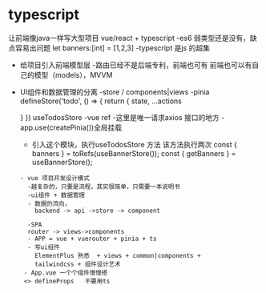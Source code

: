 # typescript
让前端像java一样写大型项目
vue/react + typescript
-es6
弱类型还是没有，缺点容易出问题
let banners:[int] = [1,2,3]
-typescript 是js 的超集
- 给项目引入前端模型层
   -路由已经不是后端专利，前端也可有
   前端也可以有自己的模型（models），MVVM

 -  UI组件和数据管理的分离
   -store / components|views
   -pinia defineStore('todo', () => {
      return {
         state,
         ...actions

      }
   })  useTodosStore
       -vue ref 
       -这里是唯一请求axios 接口的地方
       -app.use(createPinia())全局挂载
       - 引入这个模块，执行useTodosStore 方法
       该方法执行两次
       const {  banners } = toRefs(useBannerStore());
        const { getBanners } = useBannerStore();

        - vue 项目开发设计模式
          -越复杂的，只要是流程，其实很简单，只需要一本说明书
          -ui组件 + 数据管理
          - 数据的流向，
            backend -> api ->store -> component

          -SPA 
          router -> views->components
          - APP = vue + vuerouter + pinia + ts
          - 写ui组件
            ElementPlus 熟悉  + views + common|components +
            tailwindcss + 组件设计艺术
         - App.vue 一个个组件慢慢搭
         <> defineProps   不要用ts
